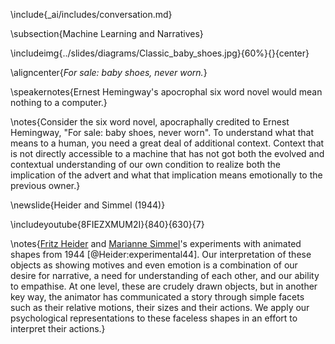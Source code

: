 \include{_ai/includes/conversation.md}

\subsection{Machine Learning and Narratives}

\includeimg{../slides/diagrams/Classic_baby_shoes.jpg}{60%}{}{center}

\aligncenter{*For sale: baby shoes, never worn.*}

\speakernotes{Ernest Hemingway's apocrophal six word novel would mean nothing to a computer.}

\notes{Consider the six word novel, apocraphally credited to Ernest Hemingway, "For sale: baby shoes, never worn". To understand what that means to a human, you need a great deal of additional context. Context that is not directly accessible to a machine that has not got both the evolved and contextual understanding of our own condition to realize both the implication of the advert and what that implication means emotionally to the previous owner.}

\newslide{Heider and Simmel (1944)}

\includeyoutube{8FIEZXMUM2I}{840}{630}{7}

\notes{[Fritz Heider](https://en.wikipedia.org/wiki/Fritz_Heider) and [Marianne Simmel](https://en.wikipedia.org/wiki/Marianne_Simmel)'s experiments with animated shapes from 1944 [@Heider:experimental44]. Our interpretation of these objects as showing motives and even emotion is a combination of our desire for narrative, a need for understanding of each other, and our ability to empathise. At one level, these are crudely drawn objects, but in another key way, the animator has communicated a story through simple facets such as their relative motions, their sizes and their actions. We apply our psychological representations to these faceless shapes in an effort to interpret their actions.}

